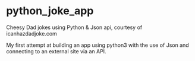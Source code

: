 # python_joke_app
Cheesy Dad jokes using Python &amp; Json api, courtesy of icanhazdadjoke.com

My first attempt at building an app using python3 with the use of Json and connecting to an external site via an API.
